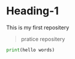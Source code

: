 # Heading-1

<!-- ## Heading-2

### Heading-3 -->

This is my first repositery
> pratice repositery
```python
print(hello words)
```
